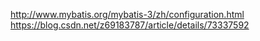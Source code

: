 http://www.mybatis.org/mybatis-3/zh/configuration.html
https://blog.csdn.net/z69183787/article/details/73337592